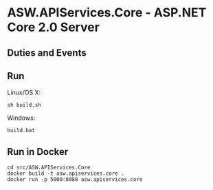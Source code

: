 # ASW.APIServices.Core - ASP.NET Core 2.0 Server

## Duties and Events 

## Run

Linux/OS X:

```
sh build.sh
```

Windows:

```
build.bat
```
## Run in Docker

```
cd src/ASW.APIServices.Core
docker build -t asw.apiservices.core .
docker run -p 5000:8080 asw.apiservices.core
```
